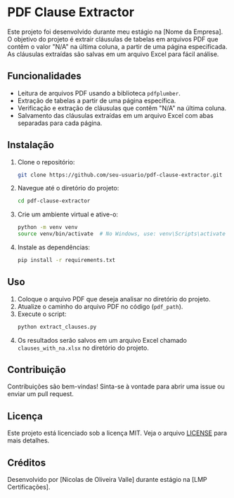 # PDF Clause Extractor

Este projeto foi desenvolvido durante meu estágio na [Nome da Empresa]. O objetivo do projeto é extrair cláusulas de tabelas em arquivos PDF que contêm o valor "N/A" na última coluna, a partir de uma página especificada. As cláusulas extraídas são salvas em um arquivo Excel para fácil análise.

## Funcionalidades

- Leitura de arquivos PDF usando a biblioteca `pdfplumber`.
- Extração de tabelas a partir de uma página específica.
- Verificação e extração de cláusulas que contêm "N/A" na última coluna.
- Salvamento das cláusulas extraídas em um arquivo Excel com abas separadas para cada página.

## Instalação

1. Clone o repositório:
    ```bash
    git clone https://github.com/seu-usuario/pdf-clause-extractor.git
    ```
2. Navegue até o diretório do projeto:
    ```bash
    cd pdf-clause-extractor
    ```
3. Crie um ambiente virtual e ative-o:
    ```bash
    python -m venv venv
    source venv/bin/activate  # No Windows, use: venv\Scripts\activate
    ```
4. Instale as dependências:
    ```bash
    pip install -r requirements.txt
    ```

## Uso

1. Coloque o arquivo PDF que deseja analisar no diretório do projeto.
2. Atualize o caminho do arquivo PDF no código (`pdf_path`).
3. Execute o script:
    ```bash
    python extract_clauses.py
    ```
4. Os resultados serão salvos em um arquivo Excel chamado `clauses_with_na.xlsx` no diretório do projeto.

## Contribuição

Contribuições são bem-vindas! Sinta-se à vontade para abrir uma issue ou enviar um pull request.

## Licença

Este projeto está licenciado sob a licença MIT. Veja o arquivo [LICENSE](LICENSE) para mais detalhes.

## Créditos

Desenvolvido por [Nicolas de Oliveira Valle] durante estágio na [LMP Certificações].
